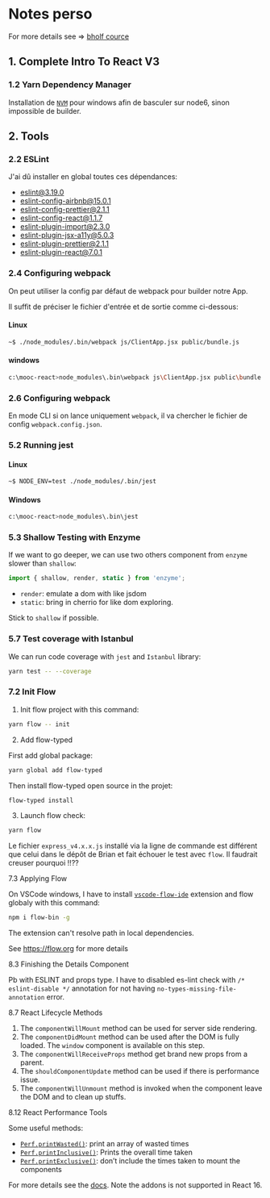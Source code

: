 # Notes perso

For more details see => [bholf cource](https://btholt.github.io/complete-intro-to-react/)

## 1. Complete Intro To React V3

### 1.2 Yarn Dependency Manager

Installation de [`NVM`](https://github.com/coreybutler/nvm-windows) pour windows afin de basculer sur node6, sinon impossible de builder.

## 2. Tools

### 2.2 ESLint

J'ai dû installer en global toutes ces dépendances:

- eslint@3.19.0
- eslint-config-airbnb@15.0.1
- eslint-config-prettier@2.1.1
- eslint-config-react@1.1.7
- eslint-plugin-import@2.3.0
- eslint-plugin-jsx-a11y@5.0.3
- eslint-plugin-prettier@2.1.1
- eslint-plugin-react@7.0.1

### 2.4 Configuring webpack

On peut utiliser la config par défaut de webpack pour builder notre App.

Il suffit de préciser le fichier d'entrée et de sortie comme ci-dessous:

#### Linux

```bash
~$ ./node_modules/.bin/webpack js/ClientApp.jsx public/bundle.js
```

#### windows

```bash
c:\mooc-react>node_modules\.bin\webpack js\ClientApp.jsx public\bundle.js
```

### 2.6 Configuring webpack

En mode CLI si on lance uniquement `webpack`, il va chercher le fichier de config `webpack.config.json`.

### 5.2 Running jest

#### Linux

```bash
~$ NODE_ENV=test ./node_modules/.bin/jest
```

#### Windows

```bash
c:\mooc-react>node_modules\.bin\jest
```

### 5.3 Shallow Testing with Enzyme

If we want to go deeper, we can use two others component from `enzyme` slower than `shallow`:

```js
import { shallow, render, static } from 'enzyme';
```

- `render`: emulate a dom with like jsdom
- `static`: bring in cherrio for like dom exploring.

Stick to `shallow` if possible.

### 5.7 Test coverage with Istanbul

We can run code coverage with `jest` and `Istanbul` library:

```bash
yarn test -- --coverage
```

### 7.2 Init Flow

1.  Init flow project with this command:

```bash
yarn flow -- init
```

2.  Add flow-typed

First add global package:

```bash
yarn global add flow-typed
```

Then install flow-typed open source in the projet:

```bash
flow-typed install
```

3.  Launch flow check:

```bash
yarn flow
```

Le fichier `express_v4.x.x.js` installé via la ligne de commande est différent que celui dans le dépôt de Brian et fait échouer le test avec `flow`.
Il faudrait creuser pourquoi !!??

7.3 Applying Flow

On VSCode windows, I have to install [`vscode-flow-ide`](https://marketplace.visualstudio.com/items?itemName=gcazaciuc.vscode-flow-ide) extension and flow globaly with this command:

```bash
npm i flow-bin -g
```

The extension can't resolve path in local dependencies.

See https://flow.org for more details

8.3 Finishing the Details Component

Pb with ESLINT and props type.
I have to disabled es-lint check with `/* eslint-disable */` annotation for not having `no-types-missing-file-annotation` error.

8.7 React Lifecycle Methods

1.  The `componentWillMount` method can be used for server side rendering.
2.  The `componentDidMount` method can be used after the DOM is fully loaded. The `window` component is available on this step.
3.  The `componentWillReceiveProps` method get brand new props from a parent.
4.  The `shouldComponentUpdate` method can be used if there is performance issue.
5.  The `componentWillUnmount` method is invoked when the component leave the DOM and to clean up stuffs.

8.12 React Performance Tools

Some useful methods:

- [`Perf.printWasted()`](https://reactjs.org/docs/perf.html#printwasted): print an array of wasted times
- [`Perf.printInclusive()`](https://reactjs.org/docs/perf.html#printinclusive): Prints the overall time taken
- [`Perf.printExclusive()`](https://reactjs.org/docs/perf.html#printexclusive): don’t include the times taken to mount the components

For more details see the [docs](https://reactjs.org/docs/perf.html).
Note the addons is not supported in React 16.
